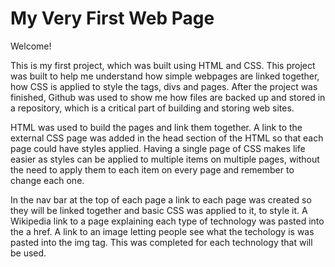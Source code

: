 # My Very First Web Page

Welcome!

This is my first project, which was built using HTML and CSS. This project was built to help me understand how simple webpages are linked together, how CSS
is applied to style the tags, divs and pages. After the project was finished, Github was used to show me how files are backed up and stored in a repository, which is
a critical part of building and storing web sites.

HTML was used to build the pages and link them together. A link to the external CSS page was added in the head section of the HTML so that each page could have styles applied.
Having a single page of CSS makes life easier as styles can be applied to multiple items on multiple pages, without the need to apply them to each item on every page and remember
to change each one.

In the nav bar at the top of each page a link to each page was created so they will be linked together and basic CSS was applied to it, to style it.
A Wikipedia link to a page explaining each type of technology was pasted into the a href.
A link to an image letting people see what the techology is was pasted into the img tag. This was completed for each technology that will be used.